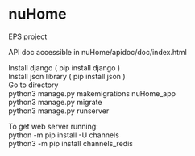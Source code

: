 # nuHome
EPS project

API doc accessible in nuHome/apidoc/doc/index.html

Install django ( pip install django )  
Install json library ( pip install json )  
Go to directory  
python3 manage.py makemigrations nuHome_app  
python3 manage.py migrate  
python3 manage.py runserver  

To get web server running:  
python -m pip install -U channels  
python3 -m pip install channels_redis  
